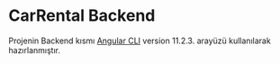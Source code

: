 # CarRental Backend

Projenin Backend kısmı  [Angular CLI](https://github.com/angular/angular-cli) version 11.2.3. arayüzü kullanılarak hazırlanmıştır.




